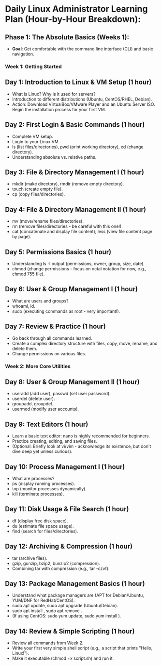# Daily Linux Administrator Learning Plan (Hour-by-Hour Breakdown):

## Phase 1: The Absolute Basics (Weeks 1):
- **Goal**: Get comfortable with the command line interface (CLI) and basic navigation.


### Week 1: Getting Started

## Day 1: Introduction to Linux & VM Setup (1 hour)
- What is Linux? Why is it used for servers?
- Introduction to different distributions (Ubuntu, CentOS/RHEL, Debian).
- Action: Download VirtualBox/VMware Player and an Ubuntu Server ISO. Begin the installation process for your first VM.

## Day 2: First Login & Basic Commands (1 hour)
- Complete VM setup.
- Login to your Linux VM.
- ls (list files/directories), pwd (print working directory), cd (change directory).
- Understanding absolute vs. relative paths.

## Day 3: File & Directory Management I (1 hour)
- mkdir (make directory), rmdir (remove empty directory).
- touch (create empty file).
- cp (copy files/directories).

## Day 4: File & Directory Management II (1 hour)
- mv (move/rename files/directories).
- rm (remove files/directories - be careful with this one!).
- cat (concatenate and display file content), less (view file content page by page).

## Day 5: Permissions Basics (1 hour)
- Understanding ls -l output (permissions, owner, group, size, date).
- chmod (change permissions - focus on octal notation for now, e.g., chmod 755 file).

## Day 6: User & Group Management I (1 hour)
- What are users and groups?
- whoami, id.
- sudo (executing commands as root - very important!).

## Day 7: Review & Practice (1 hour)
- Go back through all commands learned.
- Create a complex directory structure with files, copy, move, rename, and delete them.
- Change permissions on various files.


### Week 2: More Core Utilities

## Day 8: User & Group Management II (1 hour)
- useradd (add user), passwd (set user password).
- userdel (delete user).
- groupadd, groupdel.
- usermod (modify user accounts).
## Day 9: Text Editors (1 hour)
- Learn a basic text editor: nano is highly recommended for beginners.
- Practice creating, editing, and saving files.
- (Optional: Briefly look at vi/vim - acknowledge its existence, but don't dive deep yet unless curious).
## Day 10: Process Management I (1 hour)
- What are processes?
- ps (display running processes).
- top (monitor processes dynamically).
- kill (terminate processes).
## Day 11: Disk Usage & File Search (1 hour)
- df (display free disk space).
- du (estimate file space usage).
- find (search for files/directories).
## Day 12: Archiving & Compression (1 hour)
- tar (archive files).
- gzip, gunzip, bzip2, bunzip2 (compression).
- Combining tar with compression (e.g., tar -czvf).
## Day 13: Package Management Basics (1 hour)
- Understand what package managers are (APT for Debian/Ubuntu, YUM/DNF for RedHat/CentOS).
- sudo apt update, sudo apt upgrade (Ubuntu/Debian).
- sudo apt install <package>, sudo apt remove <package>.
- (If using CentOS: sudo yum update, sudo yum install <package>).
## Day 14: Review & Simple Scripting (1 hour)
- Review all commands from Week 2.
- Write your first very simple shell script (e.g., a script that prints "Hello, Linux!").
- Make it executable (chmod +x script.sh) and run it.
